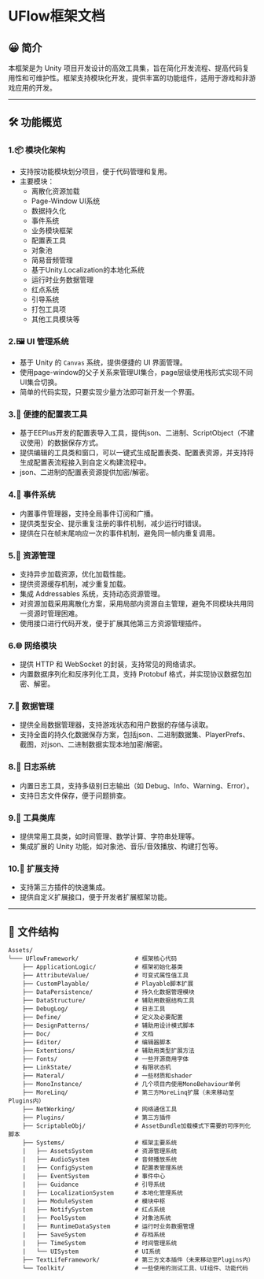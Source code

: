 # UFlow框架文档

## 😀 简介

本框架是为 Unity 项目开发设计的高效工具集，旨在简化开发流程、提高代码复用性和可维护性。框架支持模块化开发，提供丰富的功能组件，适用于游戏和非游戏应用的开发。

---

## 🛠️ 功能概览

### 1.📦 **模块化架构**
- 支持按功能模块划分项目，便于代码管理和复用。
- 主要模块：
    - 离散化资源加载
    - Page-Window UI系统
    - 数据持久化
    - 事件系统
    - 业务模块框架
    - 配置表工具
    - 对象池
    - 简易音频管理
    - 基于Unity.Localization的本地化系统
    - 运行时业务数据管理
    - 红点系统
    - 引导系统
    - 打包工具项
    - 其他工具模块等

### 2.🖼️ **UI 管理系统**
- 基于 Unity 的 `Canvas` 系统，提供便捷的 UI 界面管理。
- 使用page-window的父子关系来管理UI集合，page层级使用栈形式实现不同UI集合切换。
- 简单的代码实现，只要实现少量方法即可新开发一个界面。

### 3.📑 **便捷的配置表工具**
- 基于EEPlus开发的配置表导入工具，提供json、二进制、ScriptObject（不建议使用）的数据保存方式。
- 提供编辑的工具类和窗口，可以一键式生成配置表类、配置表资源，并支持将生成配置表流程接入到自定义构建流程中。
- json、二进制的配置表资源提供加密/解密。

### 4.📢 **事件系统**
- 内置事件管理器，支持全局事件订阅和广播。
- 提供类型安全、提示重复注册的事件机制，减少运行时错误。
- 提供在只在帧末尾响应一次的事件机制，避免同一帧内重复调用。

### 5.📂 **资源管理**
- 支持异步加载资源，优化加载性能。
- 提供资源缓存机制，减少重复加载。
- 集成 Addressables 系统，支持动态资源管理。
- 对资源加载采用离散化方案，采用局部内资源自主管理，避免不同模块共用同一资源时管理困难。
- 使用接口进行代码开发，便于扩展其他第三方资源管理插件。

### 6.🌐 **网络模块**
- 提供 HTTP 和 WebSocket 的封装，支持常见的网络请求。
- 内置数据序列化和反序列化工具，支持 Protobuf 格式，并实现协议数据包加密、解密。

### 7.💾 **数据管理**
- 提供全局数据管理器，支持游戏状态和用户数据的存储与读取。
- 支持全面的持久化数据保存方案，包括json、二进制数据集、PlayerPrefs、截图，对json、二进制数据实现本地加密/解密。

### 8.📝 **日志系统**
- 内置日志工具，支持多级别日志输出（如 Debug、Info、Warning、Error）。
- 支持日志文件保存，便于问题排查。

### 9.🔧 **工具类库**
- 提供常用工具类，如时间管理、数学计算、字符串处理等。
- 集成扩展的 Unity 功能，如对象池、音乐/音效播放、构建打包等。

### 10.🔗 **扩展支持**
- 支持第三方插件的快速集成。
- 提供自定义扩展接口，便于开发者扩展框架功能。

---

## 📂 文件结构

```plaintext
Assets/
└─── UFlowFramework/                # 框架核心代码
    ├── ApplicationLogic/           # 框架初始化基类
    ├── AttributeValue/             # 可变式属性值工具
    ├── CustomPlayable/             # Playable脚本扩展
    ├── DataPersistence/            # 持久化数据管理模块
    ├── DataStructure/              # 辅助用数据结构工具
    ├── DebugLog/                   # 日志工具
    ├── Define/                     # 定义及必要配置
    ├── DesignPatterns/             # 辅助用设计模式脚本
    ├── Doc/                        # 文档
    ├── Editor/                     # 编辑器脚本
    ├── Extentions/                 # 辅助用类型扩展方法
    ├── Fonts/                      # 一些开源商用字体
    ├── LinkState/                  # 有限状态机
    ├── Materal/                    # 一些材质和shader
    ├── MonoInstance/               # 几个项目内使用MonoBehaviour单例
    ├── MoreLinq/                   # 第三方MoreLinq扩展（未来移动至Plugins内）
    ├── NetWorking/                 # 网络通信工具
    ├── Plugins/                    # 第三方插件
    ├── ScriptableObj/              # AssetBundle加载模式下需要的可序列化脚本
    ├── Systems/                    # 框架主要系统
    |   ├── AssetsSystem            # 资源管理系统
    |   ├── AudioSystem             # 音频播放系统
    |   ├── ConfigSystem            # 配置表管理系统
    |   ├── EventSystem             # 事件中心
    |   ├── Guidance                # 引导系统
    |   ├── LocalizationSystem      # 本地化管理系统
    |   ├── ModuleSystem            # 模块中枢
    |   ├── NotifySystem            # 红点系统
    |   ├── PoolSystem              # 对象池系统
    |   ├── RuntimeDataSystem       # 运行时业务数据管理
    |   ├── SaveSystem              # 存档系统
    |   ├── TimeSystem              # 时间管理系统
    |   └── UISystem                # UI系统
    ├── TextLifeFramework/          # 第三方文本插件（未来移动至Plugins内）
    └── Toolkit/                    # 一些使用的测试工具、UI组件、功能代码